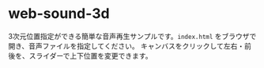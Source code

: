 # web-sound-3d

3次元位置指定ができる簡単な音声再生サンプルです。`index.html` をブラウザで開き、音声ファイルを指定してください。
キャンバスをクリックして左右・前後を、スライダーで上下位置を変更できます。
